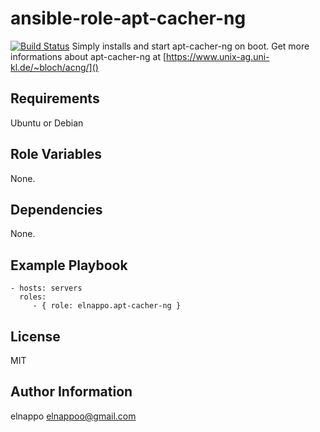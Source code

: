 ansible-role-apt-cacher-ng
=========
[![Build Status](https://travis-ci.org/elnappo/ansible-role-apt-cacher-ng.svg?branch=master)](https://travis-ci.org/elnappo/ansible-role-apt-cacher-ng)
Simply installs and start apt-cacher-ng on boot. Get more informations about apt-cacher-ng at [https://www.unix-ag.uni-kl.de/~bloch/acng/]()

Requirements
------------

Ubuntu or Debian

Role Variables
--------------

None.

Dependencies
------------

None.

Example Playbook
----------------

    - hosts: servers
      roles:
         - { role: elnappo.apt-cacher-ng }

License
-------

MIT

Author Information
------------------

elnappo <elnappoo@gmail.com>
